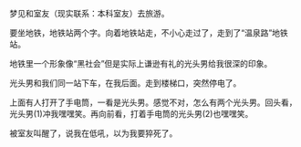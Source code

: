 梦见和室友（现实联系：本科室友）去旅游。

要坐地铁，地铁站两个字。向着地铁站走，不小心走过了，走到了“温泉路”地铁站。

地铁里一个形象像“黑社会”但是实际上谦逊有礼的光头男给我很深的印象。

光头男和我们同一站下车，在我后面。走到楼梯口，突然停电了。

上面有人打开了手电筒，一看是光头男。感觉不对，怎么有两个光头男。回头看，光头男(1)冲我嘿嘿笑。再向前看，打着手电筒的光头男(2)也嘿嘿笑。

被室友叫醒了，说我在低吼，以为我要猝死了。
